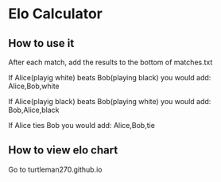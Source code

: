 # Elo Calculator

## How to use it
After each match, add the results to the bottom of matches.txt

If Alice(playig white) beats Bob(playing black) you would add:
Alice,Bob,white

If Alice(playig black) beats Bob(playing white) you would add:
Bob,Alice,black



If Alice ties Bob you would add:
Alice,Bob,tie

## How to view elo chart
 Go to turtleman270.github.io
